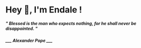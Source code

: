 <h1 title="head"> Hey 👋, I'm Endale !</h1>

**<h5><i>" Blessed is the man who expects nothing, for he shall never be disappointed. "</i></h5>**

*<b>___ Alexander Pope ___</b>*
